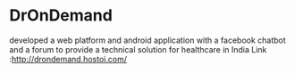 # DrOnDemand
developed a web platform and android application with a facebook chatbot and a forum to provide a technical solution for healthcare in India Link :http://drondemand.hostoi.com/
